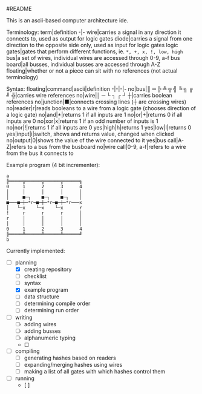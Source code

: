 #README

This is an ascii-based computer architecture ide.

Terminology:
term|definition
-|-
wire|carries a signal in any direction it connects to, used as output for logic gates
diode|carries a signal from one direction to the opposite side only, used as input for logic gates
logic gates|gates that perform different functions, ie. `*, +, x, !, low, high`
bus|a set of wires, individual wires are accessed through 0-9, a-f
bus board|all busses, individual busses are accessed through A-Z
floating|whether or not a piece can sit with no references (not actual terminology)


Syntax:
floating|command|ascii|definition
-|-|-|-
no|bus|║ ═ ╠ ╩ ╦ ╣ ╚ ╗ ╔ ╝ ╬|carries wire references
no|wire|│ ─ └ ┐ ┌ ┘ ┼|carries boolean references
no|junction|■|connects crossing lines (┼ are crossing wires)
no|reader|r|reads booleans to a wire from a logic gate (chooses direction of a logic gate)
no|and|\*|returns 1 if all inputs are 1
no|or|+|returns 0 if all inputs are 0 
no|xor|x|returns 1 if an odd number of inputs is 1
no|nor|!|returns 1 if all inputs are 0 
yes|high|h|returns 1
yes|low|l|returns 0
yes|input|i|switch, shows and returns value, changed when clicked
no|output|0|shows the value of the wire connected to it
yes|bus call|A-Z|refers to a bus from the busboard
no|wire call|0-9, a-f|refers to a wire from the bus it connects to

Example program (4 bit incrementer):
```
a
╠═════╦══════╦══════╦══════╗
0     1      2      3      4
│     │      │      │      │
│     ■─┐    ■─┐    ■─┐    │
■───■─┼─*r─■─┼─*r─■─┼─*r───x
│   └─x    └─x    └─x      r
!     r      r      r      │
r     │      │      │      │
│     │      │      │      │
0     1      2      3      4
╠═════╩══════╩══════╩══════╝
b
```
Currently implemented:
- [ ] planning
    - [x] creating repository
    - [ ] checklist
    - [ ] syntax
    - [x] example program
    - [ ] data structure
    - [ ] determining compile order
    - [ ] determining run order
- [ ] writing
    - [ ] adding wires
    - [ ] adding busses
    - [ ] alphanumeric typing
    - [ ] 
- [ ] compiling
    - [ ] generating hashes based on readers
    - [ ] expanding/merging hashes using wires
    - [ ] making a list of all gates with which hashes control them
    
- [ ] running
    - [ ] 
